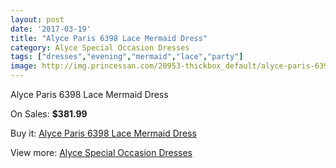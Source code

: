```yaml
---
layout: post
date: '2017-03-19'
title: "Alyce Paris 6398 Lace Mermaid Dress"
category: Alyce Special Occasion Dresses
tags: ["dresses","evening","mermaid","lace","party"]
image: http://img.princessan.com/20953-thickbox_default/alyce-paris-6398-lace-mermaid-dress.jpg
---
```

Alyce Paris 6398 Lace Mermaid Dress

On Sales: **$381.99**
<a href="https://www.princessan.com/en/9476-alyce-paris-6398-lace-mermaid-dress.html"><amp-img layout="responsive" width="600" height="600" src="//img.princessan.com/20953-thickbox_default/alyce-paris-6398-lace-mermaid-dress.jpg" alt="Alyce Paris 6398 Lace Mermaid Dress 0" /></a>
<a href="https://www.princessan.com/en/9476-alyce-paris-6398-lace-mermaid-dress.html"><amp-img layout="responsive" width="600" height="600" src="//img.princessan.com/20954-thickbox_default/alyce-paris-6398-lace-mermaid-dress.jpg" alt="Alyce Paris 6398 Lace Mermaid Dress 1" /></a>
<a href="https://www.princessan.com/en/9476-alyce-paris-6398-lace-mermaid-dress.html"><amp-img layout="responsive" width="600" height="600" src="//img.princessan.com/20955-thickbox_default/alyce-paris-6398-lace-mermaid-dress.jpg" alt="Alyce Paris 6398 Lace Mermaid Dress 2" /></a>

Buy it: [Alyce Paris 6398 Lace Mermaid Dress](https://www.princessan.com/en/9476-alyce-paris-6398-lace-mermaid-dress.html "Alyce Paris 6398 Lace Mermaid Dress")

View more: [Alyce Special Occasion Dresses](https://www.princessan.com/en/77- "Alyce Special Occasion Dresses")
